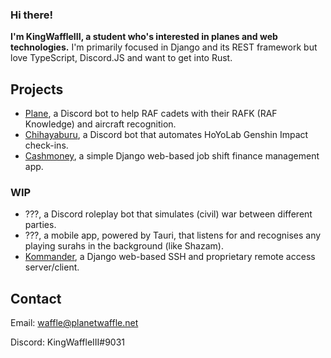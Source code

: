 ### Hi there!

**I'm KingWaffleIII, a student who's interested in planes and web technologies.**
I'm primarily focused in Django and its REST framework but love TypeScript, Discord.JS and want to get into Rust.

## Projects
- [Plane](https://github.com/KingWaffleIII/plane), a Discord bot to help RAF cadets with their RAFK (RAF Knowledge) and aircraft recognition.
- [Chihayaburu](https://github.com/KingWaffleIII/chihayaburu), a Discord bot that automates HoYoLab Genshin Impact check-ins.
- [Cashmoney](https://github.com/KingWaffleIII/cashmoney), a simple Django web-based job shift finance management app.

### WIP
- ???, a Discord roleplay bot that simulates (civil) war between different parties.
- ???, a mobile app, powered by Tauri, that listens for and recognises any playing surahs in the background (like Shazam).
- [Kommander](https://github.com/KingWaffleIII/kommander), a Django web-based SSH and proprietary remote access server/client.

## Contact

Email: waffle@planetwaffle.net

Discord: KingWaffleIII#9031
